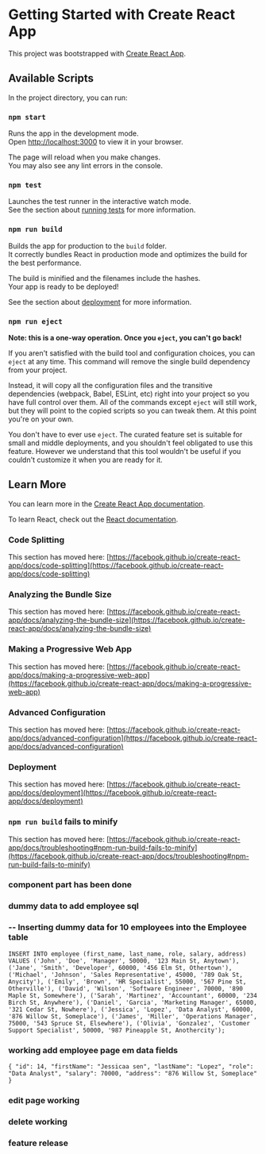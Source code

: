 # Getting Started with Create React App

This project was bootstrapped with [Create React App](https://github.com/facebook/create-react-app).

## Available Scripts

In the project directory, you can run:

### `npm start`

Runs the app in the development mode.\
Open [http://localhost:3000](http://localhost:3000) to view it in your browser.

The page will reload when you make changes.\
You may also see any lint errors in the console.

### `npm test`

Launches the test runner in the interactive watch mode.\
See the section about [running tests](https://facebook.github.io/create-react-app/docs/running-tests) for more information.

### `npm run build`

Builds the app for production to the `build` folder.\
It correctly bundles React in production mode and optimizes the build for the best performance.

The build is minified and the filenames include the hashes.\
Your app is ready to be deployed!

See the section about [deployment](https://facebook.github.io/create-react-app/docs/deployment) for more information.

### `npm run eject`

**Note: this is a one-way operation. Once you `eject`, you can't go back!**

If you aren't satisfied with the build tool and configuration choices, you can `eject` at any time. This command will remove the single build dependency from your project.

Instead, it will copy all the configuration files and the transitive dependencies (webpack, Babel, ESLint, etc) right into your project so you have full control over them. All of the commands except `eject` will still work, but they will point to the copied scripts so you can tweak them. At this point you're on your own.

You don't have to ever use `eject`. The curated feature set is suitable for small and middle deployments, and you shouldn't feel obligated to use this feature. However we understand that this tool wouldn't be useful if you couldn't customize it when you are ready for it.

## Learn More

You can learn more in the [Create React App documentation](https://facebook.github.io/create-react-app/docs/getting-started).

To learn React, check out the [React documentation](https://reactjs.org/).

### Code Splitting

This section has moved here: [https://facebook.github.io/create-react-app/docs/code-splitting](https://facebook.github.io/create-react-app/docs/code-splitting)

### Analyzing the Bundle Size

This section has moved here: [https://facebook.github.io/create-react-app/docs/analyzing-the-bundle-size](https://facebook.github.io/create-react-app/docs/analyzing-the-bundle-size)

### Making a Progressive Web App

This section has moved here: [https://facebook.github.io/create-react-app/docs/making-a-progressive-web-app](https://facebook.github.io/create-react-app/docs/making-a-progressive-web-app)

### Advanced Configuration

This section has moved here: [https://facebook.github.io/create-react-app/docs/advanced-configuration](https://facebook.github.io/create-react-app/docs/advanced-configuration)

### Deployment

This section has moved here: [https://facebook.github.io/create-react-app/docs/deployment](https://facebook.github.io/create-react-app/docs/deployment)

### `npm run build` fails to minify

This section has moved here: [https://facebook.github.io/create-react-app/docs/troubleshooting#npm-run-build-fails-to-minify](https://facebook.github.io/create-react-app/docs/troubleshooting#npm-run-build-fails-to-minify)


### component part has been done 

### dummy data to add employee sql
 ### -- Inserting dummy data for 10 employees into the Employee table
` INSERT INTO employee (first_name, last_name, role, salary, address)
VALUES
('John', 'Doe', 'Manager', 50000, '123 Main St, Anytown'),
('Jane', 'Smith', 'Developer', 60000, '456 Elm St, Othertown'),
('Michael', 'Johnson', 'Sales Representative', 45000, '789 Oak St, Anycity'),
('Emily', 'Brown', 'HR Specialist', 55000, '567 Pine St, Otherville'),
('David', 'Wilson', 'Software Engineer', 70000, '890 Maple St, Somewhere'),
('Sarah', 'Martinez', 'Accountant', 60000, '234 Birch St, Anywhere'),
('Daniel', 'Garcia', 'Marketing Manager', 65000, '321 Cedar St, Nowhere'),
('Jessica', 'Lopez', 'Data Analyst', 60000, '876 Willow St, Someplace'),
('James', 'Miller', 'Operations Manager', 75000, '543 Spruce St, Elsewhere'),
('Olivia', 'Gonzalez', 'Customer Support Specialist', 50000, '987 Pineapple St, Anothercity');
 `
### working add employee page em data fields 
` {
"id": 14,
"firstName": "Jessicaa sen",
"lastName": "Lopez",
"role": "Data Analyst",
"salary": 70000,
"address": "876 Willow St, Someplace"
} `
### edit page working
### delete working

### feature release